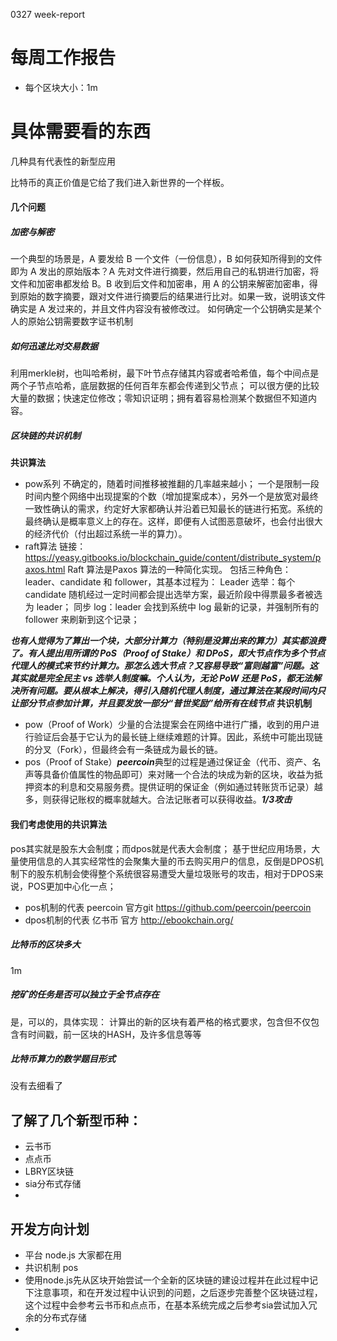 0327 week-report
# 每周工作报告
- 每个区块大小：1m

# 具体需要看的东西
几种具有代表性的新型应用

比特币的真正价值是它给了我们进入新世界的一个样板。


#### 几个问题
##### 加密与解密
一个典型的场景是，A 要发给 B 一个文件（一份信息），B 如何获知所得到的文件即为 A 发出的原始版本？A 先对文件进行摘要，然后用自己的私钥进行加密，将文件和加密串都发给 B。B 收到后文件和加密串，用 A 的公钥来解密加密串，得到原始的数字摘要，跟对文件进行摘要后的结果进行比对。如果一致，说明该文件确实是 A 发过来的，并且文件内容没有被修改过。
如何确定一个公钥确实是某个人的原始公钥需要数字证书机制
##### 如何迅速比对交易数据
利用merkle树，也叫哈希树，最下叶节点存储其内容或者哈希值，每个中间点是两个子节点哈希，底层数据的任何百年东都会传递到父节点；
可以很方便的比较大量的数据；快速定位修改；零知识证明；拥有着容易检测某个数据但不知道内容。
##### 区块链的共识机制

**共识算法**
- pow系列  不确定的，随着时间推移被推翻的几率越来越小；
一个是限制一段时间内整个网络中出现提案的个数（增加提案成本），另外一个是放宽对最终一致性确认的需求，约定好大家都确认并沿着已知最长的链进行拓宽。系统的最终确认是概率意义上的存在。这样，即便有人试图恶意破坏，也会付出很大的经济代价（付出超过系统一半的算力）。
- raft算法   链接：https://yeasy.gitbooks.io/blockchain_guide/content/distribute_system/paxos.html
Raft 算法是Paxos 算法的一种简化实现。
包括三种角色：leader、candidate 和 follower，其基本过程为：
Leader 选举：每个 candidate 随机经过一定时间都会提出选举方案，最近阶段中得票最多者被选为 leader；
同步 log：leader 会找到系统中 log 最新的记录，并强制所有的 follower 来刷新到这个记录；

 ***也有人觉得为了算出一个块，大部分计算力（特别是没算出来的算力）其实都浪费了。有人提出用所谓的 PoS（Proof of Stake）和 DPoS，即大节点作为多个节点代理人的模式来节约计算力。那怎么选大节点？又容易导致“富则越富”问题。这其实就是完全民主 vs 选举人制度嘛。个人认为，无论 PoW 还是 PoS，都无法解决所有问题。要从根本上解决，得引入随机代理人制度，通过算法在某段时间内只让部分节点参加计算，并且要发放一部分“普世奖励”给所有在线节点***
**共识机制**
- pow（Proof of Work）少量的合法提案会在网络中进行广播，收到的用户进行验证后会基于它认为的最长链上继续难题的计算。因此，系统中可能出现链的分叉（Fork），但最终会有一条链成为最长的链。
- pos（Proof of Stake）***peercoin***典型的过程是通过保证金（代币、资产、名声等具备价值属性的物品即可）来对赌一个合法的块成为新的区块，收益为抵押资本的利息和交易服务费。提供证明的保证金（例如通过转账货币记录）越多，则获得记账权的概率就越大。合法记账者可以获得收益。***1/3攻击***
#### 我们考虑使用的共识算法
pos其实就是股东大会制度；而dpos就是代表大会制度；
基于世纪应用场景，大量使用信息的人其实经常性的会聚集大量的币去购买用户的信息，反倒是DPOS机制下的股东机制会使得整个系统很容易遭受大量垃圾账号的攻击，相对于DPOS来说，POS更加中心化一点；
- pos机制的代表 peercoin 官方git  https://github.com/peercoin/peercoin
- dpos机制的代表 亿书币   官方 http://ebookchain.org/
##### 比特币的区块多大
1m
##### 挖矿的任务是否可以独立于全节点存在
是，可以的，具体实现：
计算出的新的区块有着严格的格式要求，包含但不仅包含有时间戳，前一区块的HASH，及许多信息等等
##### 比特币算力的数学题目形式
没有去细看了
#####

## 了解了几个新型币种：
- 云书币
- 点点币
- LBRY区块链
- sia分布式存储
-
## 开发方向计划

- 平台 node.js 大家都在用
- 共识机制 pos
- 使用node.js先从区块开始尝试一个全新的区块链的建设过程并在此过程中记下注意事项，和在开发过程中认识到的问题，之后逐步完善整个区块链过程，这个过程中会参考云书币和点点币，在基本系统完成之后参考sia尝试加入冗余的分布式存储
-
